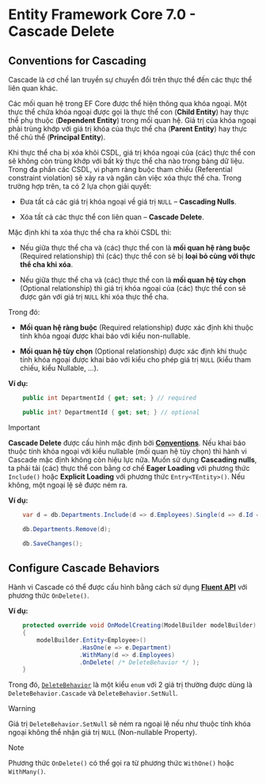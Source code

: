 # Entity Framework Core 7.0 - Cascade Delete

## Conventions for Cascading

Cascade là cơ chế lan truyền sự chuyển đổi trên thực thể đến các thực thể liên quan khác.

Các mối quan hệ trong EF Core được thể hiện thông qua khóa ngoại. Một thực thể chứa khóa ngoại được 
gọi là thực thể con (**Child Entity**) hay thực thể phụ thuộc (**Dependent Entity**) trong mối quan hệ. Giá trị của 
khóa ngoại phải trùng khớp với giá trị khóa của thực thể cha (**Parent Entity**) hay thực thể chủ thể (**Principal 
Entity**).

Khi thực thể cha bị xóa khỏi CSDL, giá trị khóa ngoại của (các) thực thể con sẽ không còn trùng khớp với 
bất kỳ thực thể cha nào trong bảng dữ liệu. Trong đa phần các CSDL, vi phạm ràng buộc tham chiếu (Referential constraint 
violation) sẽ xảy ra và ngăn cản việc xóa thực thể cha.
Trong trường hợp trên, ta có 2 lựa chọn giải quyết:
* Đưa tất cả các giá trị khóa ngoại về giá trị `NULL` – **Cascading Nulls**.

* Xóa tất cả các thực thể con liên quan – **Cascade Delete**.

Mặc định khi ta xóa thực thể cha ra khỏi CSDL thì:

* Nếu giữa thực thể cha và (các) thực thể con là **mối quan hệ ràng buộc** (Required relationship) thì (các) thực thể con sẽ bị **loại bỏ cùng với thực thể cha khi xóa**.

* Nếu giữa thực thể cha và (các) thực thể con là **mối quan hệ tùy chọn** (Optional relationship) thì
giá trị khóa ngoại của (các) thực thể con sẽ được gán với giá trị `NULL` khi xóa thực thể cha.

Trong đó:

* **Mối quan hệ ràng buộc** (Required relationship) được xác định khi thuộc tính khóa ngoại được khai báo với kiểu non-nullable.

* **Mối quan hệ tùy chọn** (Optional relationship) được xác định khi thuộc tính khóa ngoại được khai báo với kiểu cho phép giá trị `NULL` (kiểu tham chiếu, kiểu Nullable, ...).

**Ví dụ:**

```cs
    public int DepartmentId { get; set; } // required

    public int? DepartmentId { get; set; } // optional
```

> [!Important]
> **Cascade Delete** được cấu hình mặc định bởi [**Conventions**](./7_efcore7_code_first_approach_conventions.md). Nếu khai báo thuộc tính khóa ngoại 
với kiểu nullable (mối quan hệ tùy chọn) thì hành vi Cascade mặc định không còn hiệu lực nữa. Muốn sử
dụng **Cascading nulls**, ta phải tải (các) thực thể con bằng cơ chế **Eager Loading** với phương thức `Include()`
hoặc **Explicit Loading** với phương thức `Entry<TEntity>()`. Nếu không, một ngoại lệ sẽ được ném ra.

**Ví dụ:**

```cs
    var d = db.Departments.Include(d => d.Employees).Single(d => d.Id == 1); // tải cùng (các) thực thể con

    db.Departments.Remove(d);

    db.SaveChanges();
```

## Configure Cascade Behaviors

Hành vi Cascade có thể được cấu hình bằng cách sử dụng [**Fluent API**](https://github.com/toabaobutchi/entity-framework-core-7/blob/main/6_efcore7_code_first_approach_fluent_api.md) với phương thức `OnDelete()`.

**Ví dụ:**

```cs
    protected override void OnModelCreating(ModelBuilder modelBuilder)
    {
        modelBuilder.Entity<Employee>()
                    .HasOne(e => e.Department)
                    .WithMany(d => d.Employees)
                    .OnDelete( /* DeleteBehavior */ );
    }
```

Trong đó, [`DeleteBehavior`](https://learn.microsoft.com/en-us/dotnet/api/microsoft.entityframeworkcore.deletebehavior?view=efcore-7.0) là một kiểu `enum` với 2 giá trị thường được dùng là `DeleteBehavior.Cascade` và 
`DeleteBehavior.SetNull`.

> [!Warning]
> Giá trị `DeleteBehavior.SetNull` sẽ ném ra ngoại lệ nếu như thuộc tính khóa ngoại không thể nhận giá trị `NULL` (Non-nullable Property).

>[!Note]
> Phương thức `OnDelete()` có thể gọi ra từ phương thức `WithOne()` hoặc `WithMany()`.

